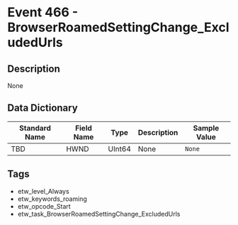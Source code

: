 # Event 466 - BrowserRoamedSettingChange_ExcludedUrls

## Description
None

## Data Dictionary
|Standard Name|Field Name|Type|Description|Sample Value|
|---|---|---|---|---|
|TBD|HWND|UInt64|None|`None`|

## Tags
* etw_level_Always
* etw_keywords_roaming
* etw_opcode_Start
* etw_task_BrowserRoamedSettingChange_ExcludedUrls